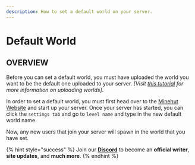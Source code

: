 ```yaml
---
description: How to set a default world on your server.
---
```


# Default World

## OVERVIEW

Before you can set a default world, you must have uploaded the world you want to be the default one uploaded to your server. _\[Visit_ [_this tutorial_](https://minehut.xyz/faq/ul) _for more information on uploading worlds\]_.

In order to set a default world, you must first head over to the [Minehut Website](https://minehut.com) and start up your server. Once your server has started, you can click the `settings tab` and go to `level name` and type in the new default world name.

Now, any new users that join your server will spawn in the world that you have set.

{% hint style="success" %}
Join our [**Discord**](https://discord.gg/TYhH5bK) to become an **official writer**, **site updates**, and **much more**.
{% endhint %}

